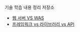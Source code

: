 기술 학습 내용 정리 저장소

- [웹 서버 VS WAS](https://github.com/Frankle97/dev-logs/blob/main/%EC%9B%B9%EC%84%9C%EB%B2%84%20VS%20WAS.md)
- [프레임워크 vs 라이브러리 vs API](https://github.com/Frankle97/dev-logs/blob/main/%ED%94%84%EB%A0%88%EC%9E%84%EC%9B%8C%ED%81%AC%20vs%20%EB%9D%BC%EC%9D%B4%EB%B8%8C%EB%9F%AC%EB%A6%AC%20vs%20API)
